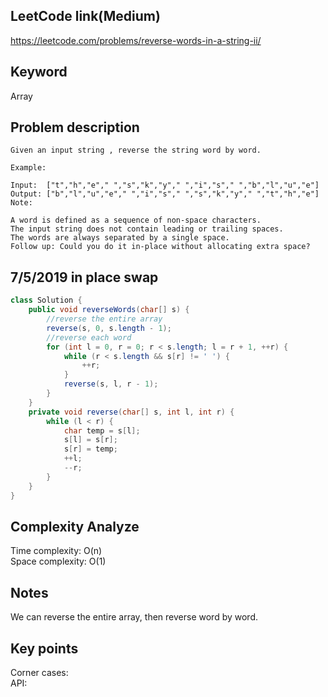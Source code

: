 ## LeetCode link(Medium)
https://leetcode.com/problems/reverse-words-in-a-string-ii/

## Keyword
Array

## Problem description
```
Given an input string , reverse the string word by word. 

Example:

Input:  ["t","h","e"," ","s","k","y"," ","i","s"," ","b","l","u","e"]
Output: ["b","l","u","e"," ","i","s"," ","s","k","y"," ","t","h","e"]
Note: 

A word is defined as a sequence of non-space characters.
The input string does not contain leading or trailing spaces.
The words are always separated by a single space.
Follow up: Could you do it in-place without allocating extra space?
```
## 7/5/2019 in place swap

```java
class Solution {
    public void reverseWords(char[] s) {
        //reverse the entire array
        reverse(s, 0, s.length - 1);
        //reverse each word
        for (int l = 0, r = 0; r < s.length; l = r + 1, ++r) {
            while (r < s.length && s[r] != ' ') {
                ++r;
            }
            reverse(s, l, r - 1);
        }
    }
    private void reverse(char[] s, int l, int r) {
        while (l < r) {
            char temp = s[l];
            s[l] = s[r];
            s[r] = temp;
            ++l;
            --r;
        }
    }
}
```

## Complexity Analyze
Time complexity: O(n)\
Space complexity: O(1)

## Notes
We can reverse the entire array, then reverse word by word.

## Key points
Corner cases: \
API:
